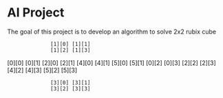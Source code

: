 # AI Project
The goal of this project is to develop an algorithm to solve 2x2 rubix cube

                  [1][0] [1][1]
                  [1][2] [1][3]

  [0][0] [0][1]   [2][0] [2][1]   [4][0] [4][1]   [5][0] [5][1]
  [0][2] [0][3]   [2][2] [2][3]   [4][2] [4][3]   [5][2] [5][3]

                  [3][0] [3][1]
                  [3][2] [3][3]